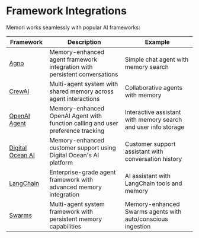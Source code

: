 # Framework Integrations

Memori works seamlessly with popular AI frameworks:

| Framework | Description | Example |
|-----------|-------------|---------|
| [Agno](https://github.com/GibsonAI/memori/blob/main/examples/integrations/agno_example.py) | Memory-enhanced agent framework integration with persistent conversations | Simple chat agent with memory search |
| [CrewAI](https://github.com/GibsonAI/memori/blob/main/examples/integrations/crewai_example.py) | Multi-agent system with shared memory across agent interactions | Collaborative agents with memory |
| [OpenAI Agent](https://github.com/GibsonAI/memori/blob/main/examples/integrations/openai_agent_example.py) | Memory-enhanced OpenAI Agent with function calling and user preference tracking | Interactive assistant with memory search and user info storage |
| [Digital Ocean AI](https://github.com/GibsonAI/memori/blob/main/examples/integrations/digital_ocean_example.py) | Memory-enhanced customer support using Digital Ocean's AI platform | Customer support assistant with conversation history |
| [LangChain](https://github.com/GibsonAI/memori/blob/main/examples/integrations/langchain_example.py) | Enterprise-grade agent framework with advanced memory integration | AI assistant with LangChain tools and memory |
| [Swarms](https://github.com/GibsonAI/memori/blob/main/examples/integrations/swarms_example.py) | Multi-agent system framework with persistent memory capabilities | Memory-enhanced Swarms agents with auto/conscious ingestion |
